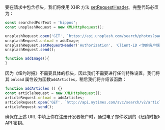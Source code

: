 要在请求中包含标头，我们将使用 XHR 方法 [setRequestHeader](https://developer.mozilla.org/zh-CN/docs/Web/API/XMLHttpRequest/setRequestHeader)。完整代码必须为：

```js
const searchedForText = 'hippos';
const unsplashRequest = new XMLHttpRequest();

unsplashRequest.open('GET', `https://api.unsplash.com/search/photos?page=1&query=${searchedForText}`);
unsplashRequest.onload = addImage;
unsplashRequest.setRequestHeader('Authorization', 'Client-ID <你的客户端id>');
unsplashRequest.send();

function addImage(){
}
```

因为《纽约时报》不需要具体的标头，因此我们不需要进行任何特殊设置。我们将其 `onload` 属性设为函数`addArticles`，稍后我们将介绍该函数：

```js
function addArticles () {}
const articleRequest = new XMLHttpRequest();
articleRequest.onload = addArticles;
articleRequest.open('GET', `http://api.nytimes.com/svc/search/v2/articlesearch.json?q=${searchedForText}&api-key=<你的 API Key 放在这里>`);
articleRequest.send();
```

确保在上述 URL 中填上你在注册开发者帐户时，通过电子邮件收到的《纽约时报》API 密钥。
